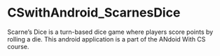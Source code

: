 # CSwithAndroid_ScarnesDice
Scarne’s Dice is a turn-based dice game where players score points by rolling a die.
This android application is a part of the ANdoid With CS course.

